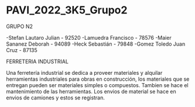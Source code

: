 # PAVI_2022_3K5_Grupo2

GRUPO N2

-Stefan Lautaro Julian - 92520
-Lamuedra Francisco - 78576
-Maier Sananez Deborah - 94089
-Heck Sebastián - 79848
-Gomez Toledo Juan Cruz - 87135

FERRETERIA INDUSTRIAL

Una ferretería industrial se dedica a proveer materiales y alquilar herramientas industriales para obras en construcción, los materiales que se entregan pueden ser materiales simples o compuestos. Tambien se hace el mantenimiento de las herramientas. Los envios de material se hace en envios de camiones y estos se registran.

